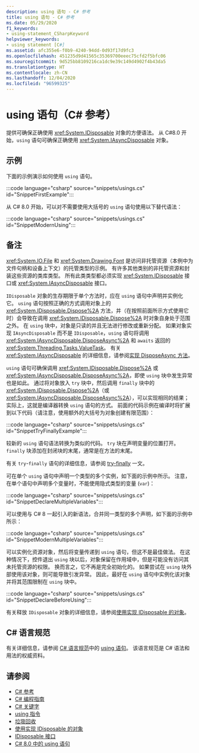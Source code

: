 ```yaml
---
description: using 语句 - C# 参考
title: using 语句 - C# 参考
ms.date: 05/29/2020
f1_keywords:
- using-statement_CSharpKeyword
helpviewer_keywords:
- using statement [C#]
ms.assetid: afc355e6-f0b9-4240-94dd-0d93f17d9fc3
ms.openlocfilehash: 451235d9d41565c35369700eeec75cfd2f5bfc06
ms.sourcegitcommit: 9d525bb8109216ca1dc9e39c149d4902f4b43da5
ms.translationtype: HT
ms.contentlocale: zh-CN
ms.lasthandoff: 12/04/2020
ms.locfileid: "96599325"
---
```

# <a name="using-statement-c-reference"></a>using 语句（C# 参考）

提供可确保正确使用 <xref:System.IDisposable> 对象的方便语法。 从 C#8.0 开始，`using` 语句可确保正确使用 <xref:System.IAsyncDisposable> 对象。

## <a name="example"></a>示例

下面的示例演示如何使用 `using` 语句。

:::code language="csharp" source="snippets/usings.cs" id="SnippetFirstExample":::

从 C# 8.0 开始，可以对不需要使用大括号的 `using` 语句使用以下替代语法：

:::code language="csharp" source="snippets/usings.cs" id="SnippetModernUsing":::

## <a name="remarks"></a>备注

<xref:System.IO.File> 和 <xref:System.Drawing.Font> 是访问非托管资源（本例中为文件句柄和设备上下文）的托管类型的示例。 有许多其他类别的非托管资源和封装这些资源的类库类型。 所有此类类型都必须实现 <xref:System.IDisposable> 接口或 <xref:System.IAsyncDisposable> 接口。

`IDisposable` 对象的生存期限于单个方法时，应在 `using` 语句中声明并实例化它。 `using` 语句按照正确的方式调用对象上的 <xref:System.IDisposable.Dispose%2A> 方法，并（在按照前面所示方式使用它时）会导致在调用 <xref:System.IDisposable.Dispose%2A> 时对象自身处于范围之外。 在 `using` 块中，对象是只读的并且无法进行修改或重新分配。 如果对象实现 `IAsyncDisposable` 而不是 `IDisposable`，`using` 语句将调用 <xref:System.IAsyncDisposable.DisposeAsync%2A> 和 `awaits` 返回的 <xref:System.Threading.Tasks.ValueTask>。 有关 <xref:System.IAsyncDisposable> 的详细信息，请参阅[实现 DisposeAsync 方法](../../../standard/garbage-collection/implementing-disposeasync.md)。

`using` 语句可确保调用 <xref:System.IDisposable.Dispose%2A> 或 <xref:System.IAsyncDisposable.DisposeAsync%2A>，即使 `using` 块中发生异常也是如此。 通过将对象放入 `try` 块中，然后调用 `finally` 块中的 <xref:System.IDisposable.Dispose%2A>（或 <xref:System.IAsyncDisposable.DisposeAsync%2A>），可以实现相同的结果；实际上，这就是编译器转换 `using` 语句的方式。 前面的代码示例在编译时将扩展到以下代码（请注意，使用额外的大括号为对象创建有限范围）：

:::code language="csharp" source="snippets/usings.cs" id="SnippetTryFinallyExample":::

较新的 `using` 语句语法转换为类似的代码。 `try` 块在声明变量的位置打开。 `finally` 块添加在封闭块的末尾，通常是在方法的末尾。

有关 `try`-`finally` 语句的详细信息，请参阅 [try-finally](try-finally.md) 一文。

可在单个 `using` 语句中声明一个类型的多个实例，如下面的示例中所示。 注意，在单个语句中声明多个变量时，不能使用隐式类型的变量 (`var`)：

:::code language="csharp" source="snippets/usings.cs" id="SnippetDeclareMultipleVariables":::

可以使用与 C# 8 一起引入的新语法，合并同一类型的多个声明，如下面的示例中所示：

:::code language="csharp" source="snippets/usings.cs" id="SnippetModernMultipleVariables":::

可以实例化资源对象，然后将变量传递到 `using` 语句，但这不是最佳做法。 在这种情况下，控件退出 `using` 块以后，对象保留在作用域中，但是可能没有访问其未托管资源的权限。 换而言之，它不再是完全初始化的。 如果尝试在 `using` 块外部使用该对象，则可能导致引发异常。 因此，最好在 `using` 语句中实例化该对象并将其范围限制在 `using` 块中。

:::code language="csharp" source="snippets/usings.cs" id="SnippetDeclareBeforeUsing":::

有关释放 `IDisposable` 对象的详细信息，请参阅[使用实现 IDisposable 的对象](../../../standard/garbage-collection/using-objects.md)。

## <a name="c-language-specification"></a>C# 语言规范

有关详细信息，请参阅 [C# 语言规范](/dotnet/csharp/language-reference/language-specification/introduction)中的 [using 语句](~/_csharplang/spec/statements.md#the-using-statement)。 该语言规范是 C# 语法和用法的权威资料。

## <a name="see-also"></a>请参阅

- [C# 参考](../index.md)
- [C# 编程指南](../../programming-guide/index.md)
- [C# 关键字](index.md)
- [using 指令](using-directive.md)
- [垃圾回收](../../../standard/garbage-collection/index.md)
- [使用实现 IDisposable 的对象](../../../standard/garbage-collection/using-objects.md)
- [IDisposable 接口](xref:System.IDisposable)
- [C# 8.0 中的 using 语句](~/_csharplang/proposals/csharp-8.0/using.md)
